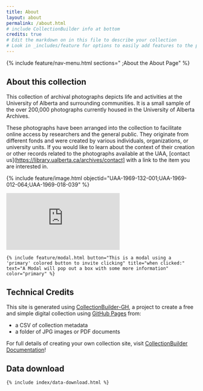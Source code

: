 ```yaml
---
title: About
layout: about
permalink: /about.html
# include CollectionBuilder info at bottom
credits: true
# Edit the markdown on in this file to describe your collection
# Look in _includes/feature for options to easily add features to the page
---
```



{% include feature/nav-menu.html sections=" ;About the About Page" %}

## About this collection 
This collection of archival photographs depicts life and activities at the University of Alberta and surrounding communities. It is a small sample of the over 200,000 photographs currently housed in the University of Alberta Archives. 

These photographs have been arranged into the collection to facilitate online access by researchers and the general public. They originate from different fonds and were created by various individuals, organizations, or university units. If you would like to learn about the context of their creation or other records related to the photographs available at the UAA, [contact us](https://library.ualberta.ca/archives/contact] with a link to the item you are interested in.

{% include feature/image.html objectid="UAA-1969-132-001;UAA-1969-012-064;UAA-1969-018-039" %}




<iframe title="In Touch with U: The Archives" src="https://ualberta.aviaryplatform.com/embed/media/131657?embed=true&media_player=true" allow="fullscreen" frameborder="0"></iframe>



    {% include feature/modal.html button="This is a modal using a 'primary' colored button to invite clicking" title="when clicked:" text="A Modal will pop out a box with some more information" color="primary" %}

## Technical Credits

This site is generated using [CollectionBuilder-GH](https://collectionbuilding.github.io/gh/), a project to create a free and simple digital collection using [GitHub Pages](https://pages.github.com/) from: 

- a CSV of collection metadata
- a folder of JPG images or PDF documents



For full details of creating your own collection site, visit [CollectionBuilder Documentation](https://collectionbuilder.github.io/cb-docs/)!


## Data download 

    {% include index/data-download.html %}
